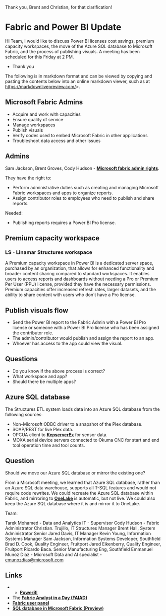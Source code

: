 Thank you, Brent and Christian, for that clarification!

# Fabric and Power BI Update

Hi Team,
I would like to discuss Power BI licenses cost savings, premium capacity workspaces, the move of the Azure SQL database to Microsoft Fabric, and the process of publishing visuals. A meeting has been scheduled for this Friday at 2 PM.

- Thank you

The following is in markdown format and can be viewed by copying and pasting the contents below into an online markdown viewer, such as at <https://markdownlivepreview.com/>>.

## Microsoft Fabric Admins

- Acquire and work with capacities
- Ensure quality of service
- Manage workspaces
- Publish visuals
- Verify codes used to embed Microsoft Fabric in other applications
- Troubleshoot data access and other issues

## Admins

Sam Jackson, Brent Groves, Cody Hudson - **[Microsoft fabric admin rights](https://learn.microsoft.com/en-us/fabric/admin/microsoft-fabric-admin)**.

They have the right to:

- Perform administrative duties such as creating and managing Microsoft Fabric workspaces and apps to organize reports.
- Assign contributor roles to employees who need to publish and share reports.

Needed:

- Publishing reports requires a Power BI Pro license.

## Premium capacity workspace

### LS - Linamar Structures workspace

A Premium capacity workspace in Power BI is a dedicated server space, purchased by an organization, that allows for enhanced functionality and broader content sharing compared to standard workspaces. It enables users to access reports and dashboards without needing a Pro or Premium Per User (PPU) license, provided they have the necessary permissions. Premium capacities offer increased refresh rates, larger datasets, and the ability to share content with users who don't have a Pro license.

## Publish visuals flow

- Send the Power BI report to the Fabric Admin with a Power BI Pro license or someone with a Power BI Pro license who has been assigned the contributor role.
- The admin/contributor would publish and assign the report to an app.
- Whoever has access to the app could view the visual.

## Questions

- Do you know if the above process is correct?
- What workspace and app?
- Should there be multiple apps?

## Azure SQL database

The Structures ETL system loads data into an Azure SQL database from the following sources:

- Non-Microsoft ODBC driver to a snapshot of the Plex database.
- SOAP/REST for live Plex data.
- OPCUA client to **[KepserverEx](https://kepware-opc.cz/en/produkty/opc-server-pro-windows-kepserverex/)** for sensor data.
- MOXA serial device servers connected to Okuma CNC for start and end tool operation time and tool counts.

## Question

Should we move our Azure SQL database or mirror the existing one?

From a Microsoft meeting, we learned that Azure SQL database, rather than an Azure SQL data warehouse, supports all T-SQL features and would not require code rewrites. We could recreate the Azure SQL database within Fabric, and mirroring to **[OneLake](https://learn.microsoft.com/en-us/fabric/onelake/onelake-overview)** is automatic, but not live. We could also keep the Azure SQL database where it is and mirror it to OneLake.

Team:

Tarek Mohamed - Data and Analytics IT - Supervisor
Cody Hudson - Fabric Administrator
Christian. Trujillo, IT Structures Manager
Brent Hall, System Administrator Senior
Jared Davis, IT Manager
Kevin Young, Information Systems Manager
Sam Jackson, Information Systems Developer, Southfield
Brad D. Cook, Quality Engineer, Fruitport
Jared Eikenberry, Quality Engineer, Fruitport
Ricardo Baca. Senior Manufacturing Eng, Southfield
Emmanuel Munoz Diaz - Microsoft Data and AI specialist - <emunozdias@microsoft.com>

## Links

- - **[PowerBI](https://app.powerbi.com/)**
- The **[Fabric Analyst in a Day (FAIAD)](https://aka.ms/LearnFAIAD)**
- **[Fabric user panel](https://learn.microsoft.com/en-us/fabric/fundamentals/feedback#fabric-user-panel)**
- **[SQL database in Microsoft Fabric (Preview)](https://learn.microsoft.com/en-us/fabric/database/sql/overview)**
